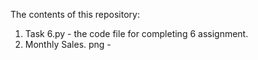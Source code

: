 The contents of this repository:

1) Task 6.py - the code file for completing 6 assignment.
2) Monthly Sales. png - 
